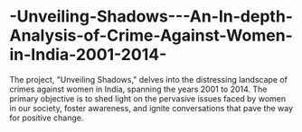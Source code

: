 # -Unveiling-Shadows---An-In-depth-Analysis-of-Crime-Against-Women-in-India-2001-2014-
The project, "Unveiling Shadows," delves into the distressing landscape of crimes against women in India, spanning the years 2001 to 2014. The primary objective is to shed light on the pervasive issues faced by women in our society, foster awareness, and ignite conversations that pave the way for positive change.
